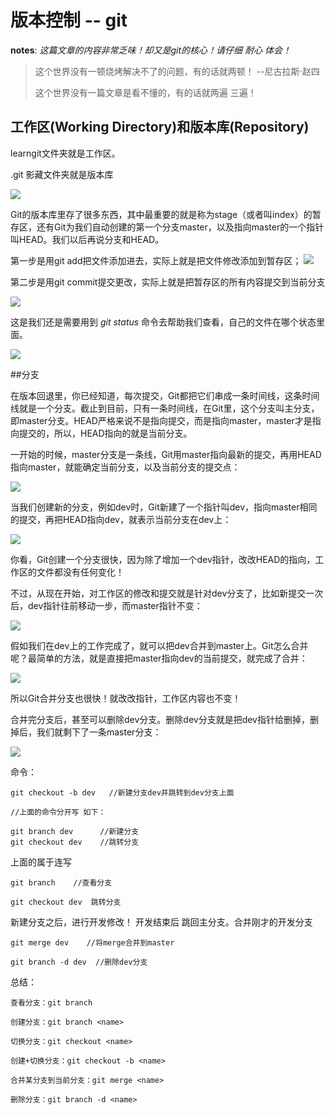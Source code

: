 # 版本控制 -- git

**notes**: *这篇文章的内容非常乏味！却又是git的核心！请仔细 耐心 体会！* 

> 这个世界没有一顿烧烤解决不了的问题，有的话就两顿！                 --尼古拉斯·赵四
> 
> 这个世界没有一篇文章是看不懂的，有的话就两遍 三遍！


## 工作区(Working Directory)和版本库(Repository)

learngit文件夹就是工作区。

.git 影藏文件夹就是版本库

![](http://i.imgur.com/U5XbHQE.png)

Git的版本库里存了很多东西，其中最重要的就是称为stage（或者叫index）的暂存区，还有Git为我们自动创建的第一个分支master，以及指向master的一个指针叫HEAD。我们以后再说分支和HEAD。

第一步是用git add把文件添加进去，实际上就是把文件修改添加到暂存区；
![](http://i.imgur.com/1Izapr0.png)

第二步是用git commit提交更改，实际上就是把暂存区的所有内容提交到当前分支

![](http://i.imgur.com/7U19NtF.png)

这是我们还是需要用到 *git status* 命令去帮助我们查看，自己的文件在哪个状态里面。

![](http://i.imgur.com/uV76cxl.gif)


##分支

在版本回退里，你已经知道，每次提交，Git都把它们串成一条时间线，这条时间线就是一个分支。截止到目前，只有一条时间线，在Git里，这个分支叫主分支，即master分支。HEAD严格来说不是指向提交，而是指向master，master才是指向提交的，所以，HEAD指向的就是当前分支。

一开始的时候，master分支是一条线，Git用master指向最新的提交，再用HEAD指向master，就能确定当前分支，以及当前分支的提交点：

![](http://i.imgur.com/qsV15mo.png)

当我们创建新的分支，例如dev时，Git新建了一个指针叫dev，指向master相同的提交，再把HEAD指向dev，就表示当前分支在dev上：

![](http://i.imgur.com/Xd2BtQq.png)

你看，Git创建一个分支很快，因为除了增加一个dev指针，改改HEAD的指向，工作区的文件都没有任何变化！

不过，从现在开始，对工作区的修改和提交就是针对dev分支了，比如新提交一次后，dev指针往前移动一步，而master指针不变：

![](http://i.imgur.com/Juht8UX.png)

假如我们在dev上的工作完成了，就可以把dev合并到master上。Git怎么合并呢？最简单的方法，就是直接把master指向dev的当前提交，就完成了合并：

![](http://i.imgur.com/JDMagQW.png)

所以Git合并分支也很快！就改改指针，工作区内容也不变！

合并完分支后，甚至可以删除dev分支。删除dev分支就是把dev指针给删掉，删掉后，我们就剩下了一条master分支：

![](http://i.imgur.com/noLUWQW.png)

命令：
	
	git checkout -b dev   //新建分支dev并跳转到dev分支上面

	//上面的命令分开写 如下：

	git branch dev      //新建分支
	git checkout dev    //跳转分支

上面的属于连写

	git branch    //查看分支
	
	git checkout dev  跳转分支

新建分支之后，进行开发修改！ 开发结束后 跳回主分支。合并刚才的开发分支

	git merge dev    //将merge合并到master

	git branch -d dev  //删除dev分支


总结：

	查看分支：git branch
	
	创建分支：git branch <name>
	
	切换分支：git checkout <name>
	
	创建+切换分支：git checkout -b <name>
	
	合并某分支到当前分支：git merge <name>
	
	删除分支：git branch -d <name>


